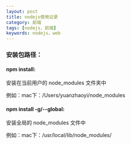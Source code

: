 ```yaml
---
layout: post
title: nodejs使用记录
category: 前端
tags: [nodejs，前端]
keywords: nodejs，web
---
```




### 安装包路径：
#### npm install:
安装在当前用户的 node_modules 文件夹中

例如：mac下：/Users/yuanzhaoyi/node_modules

#### npm install -g/--global:
安装全局的 node_modules 文件中

例如：mac下：/usr/local/lib/node_modules/

